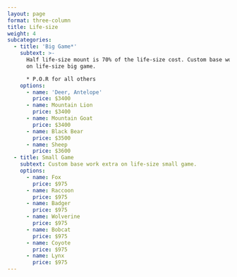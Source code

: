 ```yaml
---
layout: page
format: three-column
title: Life-size
weight: 4
subcategories:
  - title: 'Big Game*'
    subtext: >-
      Half life-size mount is 70% of the life-size cost. Custom base work extra
      on life-size big game.

      * P.O.R for all others
    options:
      - name: 'Deer, Antelope'
        price: $3400
      - name: Mountain Lion
        price: $3400
      - name: Mountain Goat
        price: $3400
      - name: Black Bear
        price: $3500
      - name: Sheep
        price: $3600
  - title: Small Game
    subtext: Custom base work extra on life-size small game.
    options:
      - name: Fox
        price: $975
      - name: Raccoon
        price: $975
      - name: Badger
        price: $975
      - name: Wolverine
        price: $975
      - name: Bobcat
        price: $975
      - name: Coyote
        price: $975
      - name: Lynx
        price: $975
---
```


